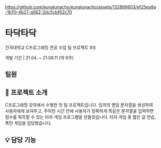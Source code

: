 https://github.com/eunalunacho/eunalunacho/assets/132866603/ef25ea9a-1b70-4b27-a562-2dc5cbf62c70

# 타닥타닥
건국대학교 C프로그래밍 전공 수업 팀 프로젝트 9조

개발 기간 | 21.04. ~ 21.06.11 (약 6주)

## 팀원


## 📖 프로젝트 소개
C프로그래밍 강의에서 수행한 첫 팀 프로젝트입니다. 
임의의 랜덤 문자열을 생성하여 사용자에게 보여주고, 주어진 시간 안에 사용자가 정확하게 똑같은 문자열을 입력하면 점수를 획득할 수 있는 타자 게임 프로그램을 만들었습니다. 
타자 게임 중 짧은 글 연습, 폭탄 게임을 담당했습니다. 

## 💡 담당 기능 
